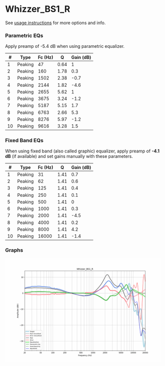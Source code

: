 # Whizzer_BS1_R
See [usage instructions](https://github.com/jaakkopasanen/AutoEq#usage) for more options and info.

### Parametric EQs
Apply preamp of -5.4 dB when using parametric equalizer.

|   # | Type    |   Fc (Hz) |    Q |   Gain (dB) |
|-----|---------|-----------|------|-------------|
|   1 | Peaking |        47 | 0.64 |         1   |
|   2 | Peaking |       160 | 1.78 |         0.3 |
|   3 | Peaking |      1502 | 2.38 |        -0.7 |
|   4 | Peaking |      2144 | 1.82 |        -4.6 |
|   5 | Peaking |      2655 | 5.62 |         1   |
|   6 | Peaking |      3675 | 3.24 |        -1.2 |
|   7 | Peaking |      5187 | 5.15 |         1.7 |
|   8 | Peaking |      6763 | 2.66 |         5.3 |
|   9 | Peaking |      8276 | 5.97 |        -1.2 |
|  10 | Peaking |      9616 | 3.28 |         1.5 |

### Fixed Band EQs
When using fixed band (also called graphic) equalizer, apply preamp of **-4.1 dB** (if available) and set gains manually with these parameters.

|   # | Type    |   Fc (Hz) |    Q |   Gain (dB) |
|-----|---------|-----------|------|-------------|
|   1 | Peaking |        31 | 1.41 |         0.7 |
|   2 | Peaking |        62 | 1.41 |         0.6 |
|   3 | Peaking |       125 | 1.41 |         0.4 |
|   4 | Peaking |       250 | 1.41 |         0.1 |
|   5 | Peaking |       500 | 1.41 |         0   |
|   6 | Peaking |      1000 | 1.41 |         0.3 |
|   7 | Peaking |      2000 | 1.41 |        -4.5 |
|   8 | Peaking |      4000 | 1.41 |         0.2 |
|   9 | Peaking |      8000 | 1.41 |         4.2 |
|  10 | Peaking |     16000 | 1.41 |        -1.4 |

### Graphs
![](./Whizzer_BS1_R.png)
